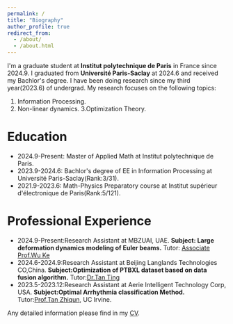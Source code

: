 ```yaml
---
permalink: /
title: "Biography"
author_profile: true
redirect_from: 
  - /about/
  - /about.html
---
```


I'm a graduate student at **Institut polytechnique de Paris** in France since 2024.9. I graduated from **Université Paris-Saclay** at 2024.6 and received my Bachlor's degree. I have been doing research since my third year(2023.6) of undergrad. My research focuses on the following topics:
1. Information Processing.
2. Non-linear dynamics.
3.Optimization Theory.

Education
======
- 2024.9-Present: Master of Applied Math at Institut polytechnique de Paris.
- 2023.9-2024.6: Bachlor's degree of EE in Information Processing at Université Paris-Saclay(Rank:3/31).
- 2021.9-2023.6: Math-Physics Preparatory course at Institut supérieur d'électronique de Paris(Rank:5/121).

Professional Experience
======
- 2024.9-Present:Research Assistant at MBZUAI, UAE.
  **Subject: Large deformation dynamics modeling of Euler beams.**
  Tutor: [Associate Prof.Wu Ke](https://sobothub.github.io/)
- 2024.6-2024.9:Research Assistant at Beijing Langlands Technologies CO,China.
  **Subject:Optimization of PTBXL dataset based on data fusion algorithm.**
  Tutor:[Dr.Tan Ting](https://www.researchgate.net/profile/Ting-Tan-17)
- 2023.5-2023.12:Research Assistant at Aerie Intelligent Technology Corp, USA.
  **Subject:Optimal Arrhythmia classification Method.**
  Tutor:[Prof.Tan Zhiqun](https://faculty.uci.edu/profile/?facultyId=5573), UC Irvine.

Any detailed information please find in my [CV](../assets/CV.pdf).
